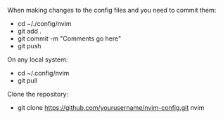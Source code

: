 When making changes to the config files and you need to commit them:
- cd ~/./config/nvim
- git add .
- git commit -m "Comments go here"
- git push

On any local system:
- cd ~/.config/nvim
- git pull

Clone the repository:
- git clone https://github.com/yourusername/nvim-config.git nvim
